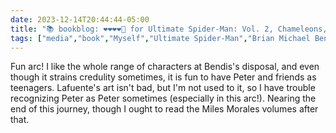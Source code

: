 ```yaml
---
date: 2023-12-14T20:44:44-05:00
title: "📚 bookblog: ❤️❤️❤️❤️🖤 for Ultimate Spider-Man: Vol. 2, Chameleons, by Brian Michael Bendis and David Lafuente"
tags: ["media","book","Myself","Ultimate Spider-Man","Brian Michael Bendis and David Lafuente","David Lafuente","Miles Morales","Spider-Man","Brian Michael Bendis"]
---
```


Fun arc! I like the whole range of characters at Bendis's disposal, and even though it strains credulity sometimes, it is fun to have Peter and friends as teenagers. Lafuente's art isn't bad, but I'm not used to it, so I have trouble recognizing Peter as Peter sometimes (especially in this arc!). Nearing the end of this journey, though I ought to read the Miles Morales volumes after that.